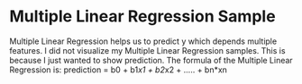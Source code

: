 # Multiple Linear Regression Sample

Multiple Linear Regression helps us to predict y which depends multiple features. </b>
I did not visualize my Multiple Linear Regression samples. </b>
This is because I just wanted to show prediction. </b>
The formula of the Multiple Linear Regression is: </b>
prediction = b0 + b1*x1 + b2*x2 + ..... + bn*xn
